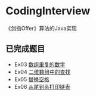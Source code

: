 # CodingInterview
《剑指Offer》算法的Java实现

## 已完成题目
- Ex03 [数组重复的数字](https://github.com/zzkyeee/CodingInterview/blob/master/src/com/zzk/Ex03.java)
- Ex04 [二维数组中的查找](https://github.com/zzkyeee/CodingInterview/blob/master/src/com/zzk/Ex04.java)
- Ex05 [替换空格](https://github.com/zzkyeee/CodingInterview/blob/master/src/com/zzk/Ex05.java)
- Ex06 [从尾到头打印链表](https://github.com/zzkyeee/CodingInterview/blob/master/src/com/zzk/Ex06.java)